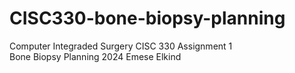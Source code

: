 ﻿# CISC330-bone-biopsy-planning
 
Computer Integraded Surgery
CISC 330
Assignment 1  
Bone Biopsy Planning
2024
Emese Elkind
